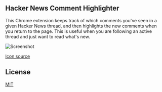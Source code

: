## Hacker News Comment Highlighter

This Chrome extension keeps track of which comments you've seen in a given Hacker News thread, and then highlights the new comments when you return to the page. This is useful when you are following an active thread and just want to read what's new.

![Screenshot](http://i.imgur.com/BCfhqj7.png)

[Icon source](http://findicons.com/icon/24925/highlighter_green_01?id=25098)

## License

[MIT](LICENSE)
